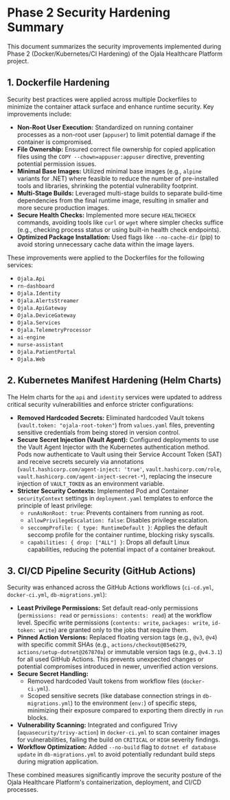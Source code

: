 # Phase 2 Security Hardening Summary

This document summarizes the security improvements implemented during Phase 2 (Docker/Kubernetes/CI Hardening) of the Ojala Healthcare Platform project.

## 1. Dockerfile Hardening

Security best practices were applied across multiple Dockerfiles to minimize the container attack surface and enhance runtime security. Key improvements include:

*   **Non-Root User Execution:** Standardized on running container processes as a non-root user (`appuser`) to limit potential damage if the container is compromised.
*   **File Ownership:** Ensured correct file ownership for copied application files using the `COPY --chown=appuser:appuser` directive, preventing potential permission issues.
*   **Minimal Base Images:** Utilized minimal base images (e.g., `alpine` variants for .NET) where feasible to reduce the number of pre-installed tools and libraries, shrinking the potential vulnerability footprint.
*   **Multi-Stage Builds:** Leveraged multi-stage builds to separate build-time dependencies from the final runtime image, resulting in smaller and more secure production images.
*   **Secure Health Checks:** Implemented more secure `HEALTHCHECK` commands, avoiding tools like `curl` or `wget` where simpler checks suffice (e.g., checking process status or using built-in health check endpoints).
*   **Optimized Package Installation:** Used flags like `--no-cache-dir` (pip) to avoid storing unnecessary cache data within the image layers.

These improvements were applied to the Dockerfiles for the following services:
*   `Ojala.Api`
*   `rn-dashboard`
*   `Ojala.Identity`
*   `Ojala.AlertsStreamer`
*   `Ojala.ApiGateway`
*   `Ojala.DeviceGateway`
*   `Ojala.Services`
*   `Ojala.TelemetryProcessor`
*   `ai-engine`
*   `nurse-assistant`
*   `Ojala.PatientPortal`
*   `Ojala.Web`

## 2. Kubernetes Manifest Hardening (Helm Charts)

The Helm charts for the `api` and `identity` services were updated to address critical security vulnerabilities and enforce stricter configurations:

*   **Removed Hardcoded Secrets:** Eliminated hardcoded Vault tokens (`vault.token: "ojala-root-token"`) from `values.yaml` files, preventing sensitive credentials from being stored in version control.
*   **Secure Secret Injection (Vault Agent):** Configured deployments to use the Vault Agent Injector with the Kubernetes authentication method. Pods now authenticate to Vault using their Service Account Token (SAT) and receive secrets securely via annotations (`vault.hashicorp.com/agent-inject: 'true'`, `vault.hashicorp.com/role`, `vault.hashicorp.com/agent-inject-secret-*`), replacing the insecure injection of `VAULT_TOKEN` as an environment variable.
*   **Stricter Security Contexts:** Implemented Pod and Container `securityContext` settings in `deployment.yaml` templates to enforce the principle of least privilege:
    *   `runAsNonRoot: true`: Prevents containers from running as root.
    *   `allowPrivilegeEscalation: false`: Disables privilege escalation.
    *   `seccompProfile: { type: RuntimeDefault }`: Applies the default seccomp profile for the container runtime, blocking risky syscalls.
    *   `capabilities: { drop: ["ALL"] }`: Drops all default Linux capabilities, reducing the potential impact of a container breakout.

## 3. CI/CD Pipeline Security (GitHub Actions)

Security was enhanced across the GitHub Actions workflows (`ci-cd.yml`, `docker-ci.yml`, `db-migrations.yml`):

*   **Least Privilege Permissions:** Set default read-only permissions (`permissions: read` or `permissions: contents: read`) at the workflow level. Specific write permissions (`contents: write`, `packages: write`, `id-token: write`) are granted only to the jobs that require them.
*   **Pinned Action Versions:** Replaced floating version tags (e.g., `@v3`, `@v4`) with specific commit SHAs (e.g., `actions/checkout@85e6279`, `actions/setup-dotnet@267870a`) or immutable version tags (e.g., `@v4.3.1`) for all used GitHub Actions. This prevents unexpected changes or potential compromises introduced in newer, unverified action versions.
*   **Secure Secret Handling:**
    *   Removed hardcoded Vault tokens from workflow files (`docker-ci.yml`).
    *   Scoped sensitive secrets (like database connection strings in `db-migrations.yml`) to the environment (`env:`) of specific steps, minimizing their exposure compared to exporting them directly in `run` blocks.
*   **Vulnerability Scanning:** Integrated and configured Trivy (`aquasecurity/trivy-action`) in `docker-ci.yml` to scan container images for vulnerabilities, failing the build on `CRITICAL` or `HIGH` severity findings.
*   **Workflow Optimization:** Added `--no-build` flag to `dotnet ef database update` in `db-migrations.yml` to avoid potentially redundant build steps during migration application.

These combined measures significantly improve the security posture of the Ojala Healthcare Platform's containerization, deployment, and CI/CD processes.

